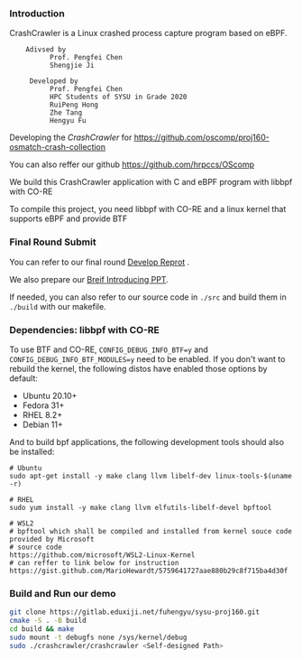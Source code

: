### Introduction

CrashCrawler is a Linux crashed process capture program based on eBPF.
```
    Adivsed by
          Prof. Pengfei Chen
          Shengjie Ji

     Developed by
          Prof. Pengfei Chen
          HPC Students of SYSU in Grade 2020
          RuiPeng Hong
          Zhe Tang
          Hengyu Fu
```
Developing the *CrashCrawler* for https://github.com/oscomp/proj160-osmatch-crash-collection

You can also reffer our github https://github.com/hrpccs/OScomp

We build this CrashCrawler application with C and eBPF program with libbpf with CO-RE

To compile this project, you need libbpf with CO-RE and a linux kernel that supports eBPF and provide BTF 

### Final Round Submit
You can refer to our final round [Develop Reprot](doc/SYSU-160%20CrashCrawler%E5%BC%80%E5%8F%91%E6%96%87%E6%A1%A3.md) . 

We also prepare our [Breif Introducing PPT](./doc/Crashcrawler_SYSU.pptx). 

If needed, you can also refer to our source code in `./src` and build them in `./build` with our makefile.


### Dependencies: libbpf with CO-RE

To use BTF and CO-RE, `CONFIG_DEBUG_INFO_BTF=y` and `CONFIG_DEBUG_INFO_BTF_MODULES=y` need to be enabled. If you don't want to rebuild the kernel, the following distos have enabled those options by default:

- Ubuntu 20.10+
- Fedora 31+
- RHEL 8.2+
- Debian 11+

And to build bpf applications, the following development tools should also be installed:

```
# Ubuntu
sudo apt-get install -y make clang llvm libelf-dev linux-tools-$(uname -r)

# RHEL
sudo yum install -y make clang llvm elfutils-libelf-devel bpftool

# WSL2 
# bpftool which shall be compiled and installed from kernel souce code provided by Microsoft
# source code
https://github.com/microsoft/WSL2-Linux-Kernel 
# can reffer to link below for instruction
https://gist.github.com/MarioHewardt/5759641727aae880b29c8f715ba4d30f
```

### Build and Run our demo

```bash
git clone https://gitlab.eduxiji.net/fuhengyu/sysu-proj160.git
cmake -S . -B build
cd build && make
sudo mount -t debugfs none /sys/kernel/debug 
sudo ./crashcrawler/crashcrawler <Self-designed Path>
```



